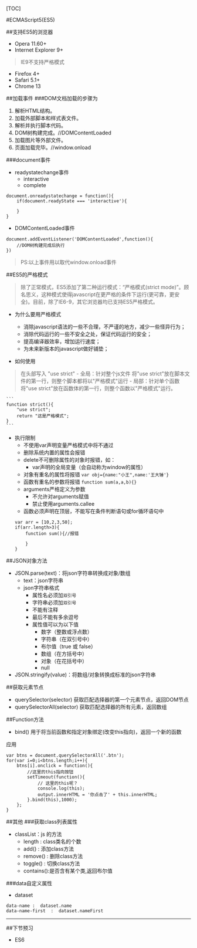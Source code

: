 [TOC]

#ECMAScript5(ES5)

##支持ES5的浏览器
* Opera 11.60+
* Internet Explorer 9+
>IE9不支持严格模式 
* Firefox 4+
* Safari 5.1+
* Chrome 13


##加载事件
###DOM文档加载的步骤为
1. 解析HTML结构。
2. 加载外部脚本和样式表文件。
3. 解析并执行脚本代码。
4. DOM树构建完成。//DOMContentLoaded
5. 加载图片等外部文件。
6. 页面加载完毕。//window.onload


###document事件
* readystatechange事件
    * interactive
    * complete
```
document.onreadystatechange = function(){
    if(document.readyState === 'interactive'){

    }
}
```
* DOMContentLoaded事件
```
document.addEventListener('DOMContentLoaded',function(){
    //DOM树构建完成后执行
})
```

>PS:以上事件用以取代window.onload事件


##ES5的严格模式
>除了正常模式，ES5添加了第二种运行模式：“严格模式(strict mode)”。顾名思义，这种模式使得javascript在更严格的条件下运行(更可靠，更安全)。目前，除了IE6-9，其它浏览器均已支持ES5严格模式。

* 为什么要用严格模式
    - 消除javascript语法的一些不合理，不严谨的地方，减少一些怪异行为；
    - 消除代码运行的一些不安全之处，保证代码运行的安全；
    - 提高编译器效率，增加运行速度；
    - 为未来新版本的javascript做好铺垫；

* 如何使用
>在头部写入 "use strict"
    - 全局：针对整个js文件
    将"use strict"放在脚本文件的第一行，则整个脚本都将以"严格模式"运行
    - 局部：针对单个函数
    将"use strict"放在函数体的第一行，则整个函数以"严格模式"运行。

    ```
    function strict(){
        "use strict";
        return "这是严格模式";
    }
    ```

* 执行限制
    - 不使用var声明变量严格模式中将不通过
    - 删除系统内置的属性会报错
    - delete不可删除属性的对象时报错，如：
        + var声明的全局变量（会自动称为window的属性）
    - 对象有重名的属性将报错
    `var obj={name:"小王",name:'王大锤'}`
    - 函数有重名的参数将报错
    `function sum(a,a,b){}`
    - arguments严格定义为参数
        + 不允许对arguments赋值
        + 禁止使用arguments.callee
    - 函数必须声明在顶层，不能写在条件判断语句或for循环语句中
    ```
    var arr = [10,2,3,50];
    if(arr.length>3){
        function sum(){//报错

        }
    }
    ```


##JSON对象方法
* JSON.parse(text)：将json字符串转换成对象/数组
    - text：json字符串
    - json字符串格式
        + 属性名必须加`双引号`
        + 字符串必须加`双引号`
        + 不能有注释
        + 最后不能有多余逗号
        + 属性值可以为以下值
            * 数字（整数或浮点数）
            * 字符串（在双引号中）
            * 布尔值（true 或 false）
            * 数组（在方括号中）
            * 对象（在花括号中）
            * null
* JSON.stringify(value)：将数组/对象转换成标准的json字符串


##获取元素节点
* querySelector(selector)
获取匹配选择器的第一个元素节点，返回DOM节点
* querySelectorAll(selector)
获取匹配选择器的所有元素，返回数组


##Function方法
* bind()
用于将当前函数和指定对象绑定(改变this指向)，返回一个新的函数

应用
```
var btns = document.querySelectorAll('.btn');
for(var i=0;i<btns.length;i++){
    btns[i].onclick = function(){
        //这里的this指向按钮
        setTimeout(function(){
            // 这里的this呢？
            console.log(this);
            output.innerHTML = '你点击了' + this.innerHTML;
        }.bind(this),1000);
    };
}
```


##其他
###获取class列表属性
* classList：js 的方法
    - length :  class类名的个数
    - add()  :  添加class方法
    - remove()  :  删除class方法
    - toggle() :  切换class方法
    - contains():是否含有某个类,返回布尔值

###data自定义属性
* dataset
```
data-name :  dataset.name
data-name-first  :  dataset.nameFirst
```

---
##下节预习
* ES6

